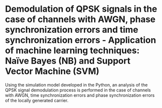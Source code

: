 # Demodulation of QPSK signals in the case of channels with AWGN, phase synchronization errors and time synchronization errors - Application of machine learning techniques: Naïve Bayes (NB) and Support Vector Machine (SVM) 

Using the simulation model developed in the Python, an analysis of the QPSK signal demodulation process is performed in the case of channels with AWGN, time synchronization errors and phase synchronization errors of the locally generated carrier. 
